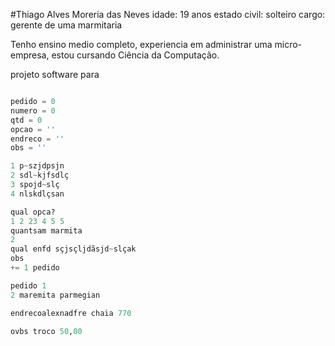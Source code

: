 #Thiago Alves Moreria das Neves
idade: 19 anos
estado civil: solteiro
cargo: gerente de uma marmitaria 


Tenho ensino medio completo, experiencia em administrar uma micro-empresa, estou cursando Ciência da Computação.

projeto software para 

```python

pedido = 0 
numero = 0
qtd = 0
opcao = ''
endreco = ''
obs = ''

1 p~szjdpsjn
2 sdl~kjfsdlç
3 spojd~slç
4 nlskdlçsan

qual opca?
1 2 23 4 5 5
quantsam marmita 
2
qual enfd sçjsçljdãsjd~slçak
obs 
+= 1 pedido

pedido 1 
2 maremita parmegian

endrecoalexnadfre chaia 770 

ovbs troco 50,00





```
